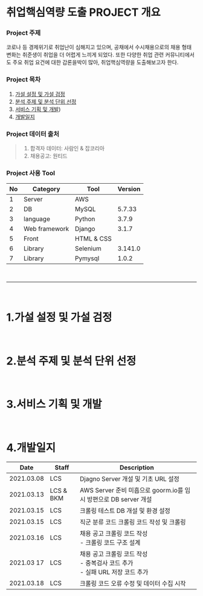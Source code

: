 # 취업핵심역량 도출 PROJECT 개요
### Project 주제
코로나 등 경제위기로 취업난이 심해지고 있으며, 공채에서 수시채용으로의 채용 형태 변화는 취준생이 취업을 더 어렵게 느끼게 되었다. 또한 다양한 취업 관련 커뮤니티에서도 주요 취업 요건에 대한 갑론을박이 많아, 취업핵심역량을 도출해보고자 한다.

### Project 목차
1. [가설 설정 및 가설 검정](#1.가설-설정-및-가설-검정)
2. [분석 주제 및 분석 단위 선정](#2.분석-주제-및-분석-단위-선정)
3. [서비스 기획 및 개발](#3.서비스-기획-및-개발))
4. [개발일지](#4.개발일지)

### Project 데이터 출처
> 1. 합격자 데이터: 사람인 & 잡코리아 
> 2. 채용공고: 원티드 

### Project 사용 Tool
|No|Category|Tool|Version|
|---|---|---|---|
|1|Server|AWS|
|2|DB|MySQL|5.7.33|
|3|language|Python|3.7.9|
|4|Web framework|Django|3.1.7|
|5|Front|HTML & CSS|
|6|Library|Selenium|3.141.0|
|7|Library|Pymysql|1.0.2|

<br>

---
<br>

# 1.가설 설정 및 가설 검정 

<br>

# 2.분석 주제 및 분석 단위 선정

<br>

# 3.서비스 기획 및 개발

<br>

# 4.개발일지
|Date|Staff|Description|
|---|---|---|
|2021.03.08|LCS|Djagno Server 개설 및 기초 URL 설정|
|2021.03.13|LCS & BKM|AWS Server 준비 미흡으로 goorm.io를 임시 방편으로 DB server 개설|
|2021.03.15|LCS|크롤링 테스트 DB 개설 및 환경 설정|
|2021.03.15|LCS|직군 분류 코드 크롤링 코드 작성 및 크롤링|
|2021.03.16|LCS|채용 공고 크롤링 코드 작성 <br> - 크롤링 코드 구조 설계|
|2021.03 17|LCS|채용 공고 크롤링 코드 작성 <br> - 중복검사 코드 추가 <br> - 실패 URL 저장 코드 추가|
|2021.03.18|LCS|크롤링 코드 오류 수정 및 데이터 수집 시작|
